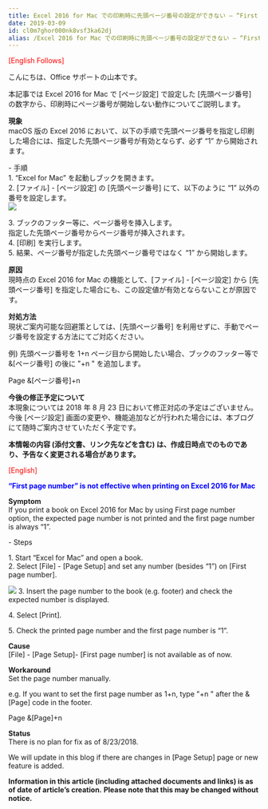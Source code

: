 ```yaml
---
title: Excel 2016 for Mac での印刷時に先頭ページ番号の設定ができない – “First page number” is not effective when printing on Excel 2016 for Mac
date: 2019-03-09
id: cl0m7ghor000nk8vsf3ka62dj
alias: /Excel 2016 for Mac での印刷時に先頭ページ番号の設定ができない – “First page number” is not effective when printing on Excel 2016 for Mac/
---
```


<span style="color:#ff0000">\[English Follows\]</span>

  

 こんにちは、Office サポートの山本です。

  

本記事では Excel 2016 for Mac で \[ページ設定\] で設定した \[先頭ページ番号\] の数字から、印刷時にページ番号が開始しない動作についてご説明します。  

**現象**  
macOS 版の Excel 2016 において、以下の手順で先頭ページ番号を指定し印刷した場合には、指定した先頭ページ番号が有効とならず、必ず “1” から開始されます。

  
\- 手順  
1\. “Excel for Mac” を起動しブックを開きます。  
2\. \[ファイル\] - \[ページ設定\] の \[先頭ページ番号\] にて、以下のように “1” 以外の番号を設定します。  
![](image1.png)  
  

3\. ブックのフッター等に、ページ番号を挿入します。  
 指定した先頭ページ番号からページ番号が挿入されます。  
4\. \[印刷\] を実行します。  
5\. 結果、ページ番号が指定した先頭ページ番号ではなく “1” から開始します。  
  
**原因**  
現時点の Excel 2016 for Mac の機能として、\[ファイル\] - \[ページ設定\] から \[先頭ページ番号\] を指定した場合にも、この設定値が有効とならないことが原因です。  

**対処方法**  
現状ご案内可能な回避策としては、\[先頭ページ番号\] を利用せずに、手動でページ番号を設定する方法にてご対応ください。  
  
  
  
例) 先頭ページ番号を 1+n ページ目から開始したい場合、ブックのフッター等で &\[ページ番号\] の後に "+n " を追加します。  
  
Page &\[ページ番号\]+n  
  

  

**今後の修正予定について**  
本現象については 2018 年 8 月 23 日において修正対応の予定はございません。  
今後 \[ページ設定\] 画面の変更や、機能追加などが行われた場合には、本ブログにて随時ご案内させていただく予定です。

  

**本情報の内容 (添付文書、リンク先などを含む) は、作成日時点でのものであり、予告なく変更される場合があります。**

  

  

<span style="color:#ff0000">\[English\]</span>

  

<span style="color:#0000ff">**“First page number” is not effective when printing on Excel 2016 for Mac**</span>

  

**Symptom**  
If you print a book on Excel 2016 for Mac by using First page number option, the expected page number is not printed and the first page number is always “1”.

  

\- Steps  
  
1\. Start “Excel for Mac” and open a book.  
2\. Select \[File\] - \[Page Setup\] and set any number (besides “1”) on \[First page number\].  
  
![](image2.png) [](https://msdnshared.blob.core.windows.net/media/2018/08/Excel_PageSetup_en.png) 3\. Insert the page number to the book (e.g. footer) and check the expected number is displayed.  
  
4\. Select \[Print\].  
  
5\. Check the printed page number and the first page number is “1”.

  

**Cause**  
\[File\] - \[Page Setup\]- \[First page number\] is not available as of now.

  

**Workaround**  
Set the page number manually.

  

e.g. If you want to set the first page number as 1+n, type "+n " after the &\[Page\] code in the footer.  
  
Page &\[Page\]+n

  

**Status**  
There is no plan for fix as of 8/23/2018.  
  
We will update in this blog if there are changes in \[Page Setup\] page or new feature is added.

  

**Information in this article (including attached documents and links) is as of date of article’s creation.**
**Please note that this may be changed without notice.**